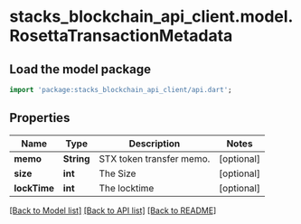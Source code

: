 # stacks_blockchain_api_client.model.RosettaTransactionMetadata

## Load the model package
```dart
import 'package:stacks_blockchain_api_client/api.dart';
```

## Properties
Name | Type | Description | Notes
------------ | ------------- | ------------- | -------------
**memo** | **String** | STX token transfer memo. | [optional] 
**size** | **int** | The Size | [optional] 
**lockTime** | **int** | The locktime | [optional] 

[[Back to Model list]](../README.md#documentation-for-models) [[Back to API list]](../README.md#documentation-for-api-endpoints) [[Back to README]](../README.md)


